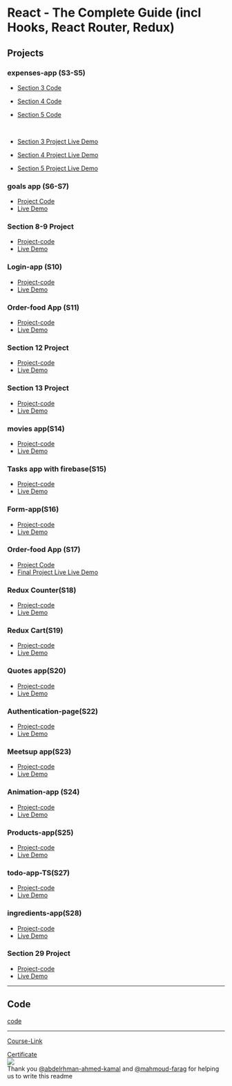 # React - The Complete Guide (incl Hooks, React Router, Redux)

## Projects

### expenses-app (S3-S5)

- [Section 3 Code](./Projects/Expenses-app/S03-project)
- [Section 4 Code](./Projects/Expenses-app/S04-project/)
- [Section 5 Code](./Projects/Expenses-app/S05-project/)

  <br/>

- [Section 3 Project Live Demo](https://section-3-project.netlify.app/)
- [Section 4 Project Live Demo](https://react-section4-project.netlify.app/)
- [Section 5 Project Live Demo](https://section5-react-project.netlify.app/)

### goals app (S6-S7)

- [Project Code](./Projects/goals-app/code-project/)
- [Live Demo](https://goals-app-react-project.netlify.app/)


### Section 8-9 Project

- [Project-code](./Projects/section-8-9-project)
- [Live Demo](https://section-8-9-react-project.netlify.app/)

### Login-app (S10)

- [Project-code](./Projects/Login-app-s10/)
- [Live Demo](https://login-app-react-project.netlify.app/)

### Order-food App (S11)

- [Project-code](./Projects/order-food-app/S11-project/)
- [Live Demo](https://order-food-app-react-project.netlify.app/)

### Section 12 Project

- [Project-code](./Projects/S12-project)
- [Live Demo](https://section-12-react-project.netlify.app/)

### Section 13 Project

- [Project-code](./Projects/S13-project)
- [Live Demo]()

### movies app(S14)

- [Project-code](./Projects/movies-app)
- [Live Demo]()

### Tasks app with firebase(S15)

- [Project-code](./Projects/task-app-firbase/)
- [Live Demo]()

### Form-app(S16)

- [Project-code](./Projects/form-app)
- [Live Demo]()

### Order-food App (S17)

- [Project Code](./Projects/order-food-app/S17-project/)
- [Final Project Live Live Demo]()

### Redux Counter(S18)

- [Project-code](./Projects/redux-counter)
- [Live Demo]()

### Redux Cart(S19)

- [Project-code](./Projects/redux-cart)
- [Live Demo]()

### Quotes app(S20)

- [Project-code](./Projects/quotes-app)
- [Live Demo]()

### Authentication-page(S22)

- [Project-code](./Projects/Authentication-page)
- [Live Demo]()

### Meetsup app(S23)

- [Project-code](./Projects/meetsup-app)
- [Live Demo]()

### Animation-app (S24)

- [Project-code](./Projects/animation-app)
- [Live Demo]()

### Products-app(S25)

- [Project-code](./Projects/Products-app)
- [Live Demo]()

### todo-app-TS(S27)

- [Project-code](./Projects/todo-app-TS)
- [Live Demo]()

### ingredients-app(S28)

- [Project-code](./Projects/ingredients-app/)
- [Live Demo]()

### Section 29 Project

- [Project-code](./Projects/Section-29/)
- [Live Demo]()

---

## Code

[code](Code)

---

[Course-Link](https://www.udemy.com/course/react-the-complete-guide-incl-redux/)<br>

[Certificate](https://www.udemy.com/certificate/UC-1f4f51c6-ea8c-41a4-90e9-4fede2e63cfa/)
<br><img src="https://udemy-certificate.s3.amazonaws.com/image/UC-1f4f51c6-ea8c-41a4-90e9-4fede2e63cfa.jpg?v=1658841733000" />
<br>
Thank you [@abdelrhman-ahmed-kamal](https://github.com/Abdelrhman-ahmed-kamal) and [@mahmoud-farag](https://github.com/mahmoud-farag) for helping us to write this readme
